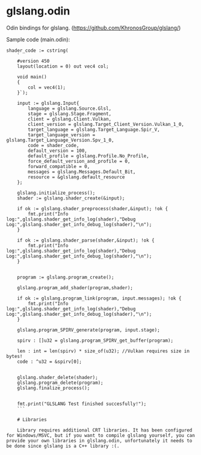 # glslang.odin
Odin bindings for glslang. (https://github.com/KhronosGroup/glslang/)

Sample code (main.odin):

```odin
shader_code := cstring(
    `
    #version 450
    layout(location = 0) out vec4 col;

    void main()
    {
        col = vec4(1);
    }`);

    input := glslang.Input{
        language = glslang.Source.Glsl,
        stage = glslang.Stage.Fragment,
        client = glslang.Client.Vulkan,
        client_version = glslang.Target_Client_Version.Vulkan_1_0,
        target_language = glslang.Target_Language.Spir_V,
        target_language_version = glslang.Target_Language_Version.Spv_1_0,
        code = shader_code,
        default_version = 100,
        default_profile = glslang.Profile.No_Profile,
        force_default_version_and_profile = 0,
        forward_compatible = 0,
        messages = glslang.Messages.Default_Bit,
        resource = &glslang.default_resource
    };

    glslang.initialize_process();
    shader := glslang.shader_create(&input);

    if ok := glslang.shader_preprocess(shader,&input); !ok {
        fmt.print("Info log:",glslang.shader_get_info_log(shader),"Debug Log:",glslang.shader_get_info_debug_log(shader),"\n");
    }

    if ok := glslang.shader_parse(shader,&input); !ok {
        fmt.print("Info log:",glslang.shader_get_info_log(shader),"Debug Log:",glslang.shader_get_info_debug_log(shader),"\n");
    }


    program := glslang.program_create();

    glslang.program_add_shader(program,shader);

    if ok := glslang.program_link(program, input.messages); !ok {
        fmt.print("Info log:",glslang.shader_get_info_log(shader),"Debug Log:",glslang.shader_get_info_debug_log(shader),"\n");
    }

    glslang.program_SPIRV_generate(program, input.stage);

    spirv : []u32 = glslang.program_SPIRV_get_buffer(program);

    len : int = len(spirv) * size_of(u32); //Vulkan requires size in bytes!
    code : ^u32 = &spirv[0];


    glslang.shader_delete(shader);
    glslang.program_delete(program);
    glslang.finalize_process();

    
    fmt.print("GLSLANG Test finished succesfully!");
    ```
    
    # Libraries
    
    Library requires additional CRT libraries. It has been configured for Windows/MSVC, but if you want to compile glslang yourself, you can provide your own libraries in glslang.odin, unfortunately it needs to be done since glslang is a C++ library :(.
